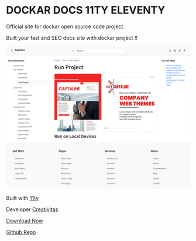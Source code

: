 # DOCKAR DOCS 11TY ELEVENTY

Official site for dockar open source code project.

Built your fast and SEO docs site with dockar project !!

![dockar site docs 11ty eleventy](media/img/dockarshoot/docpage.png)

Built with [11ty](https://www.11ty.dev)

Developer [Creativitas](https://creativitas.dev)

[Download Now](https://creativitaz.gumroad.com/l/dockar)

[Github Repo](https://github.com/mesinkasir/dockar)
